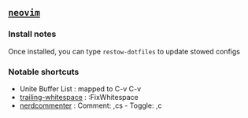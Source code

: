 ## [`neovim`](https://neovim.io/)

### Install notes

Once installed, you can type `restow-dotfiles` to update stowed configs

### Notable shortcuts

- Unite Buffer List : mapped to C-v C-v
- [trailing-whitespace] : :FixWhitespace
- [nerdcommenter]       : Comment: ,cs - Toggle: ,c<space>

[nerdcommenter]:       http://www.vim.org/scripts/script.php?script_id=1218
[trailing-whitespace]: http://www.vim.org/scripts/script.php?script_id=3201
